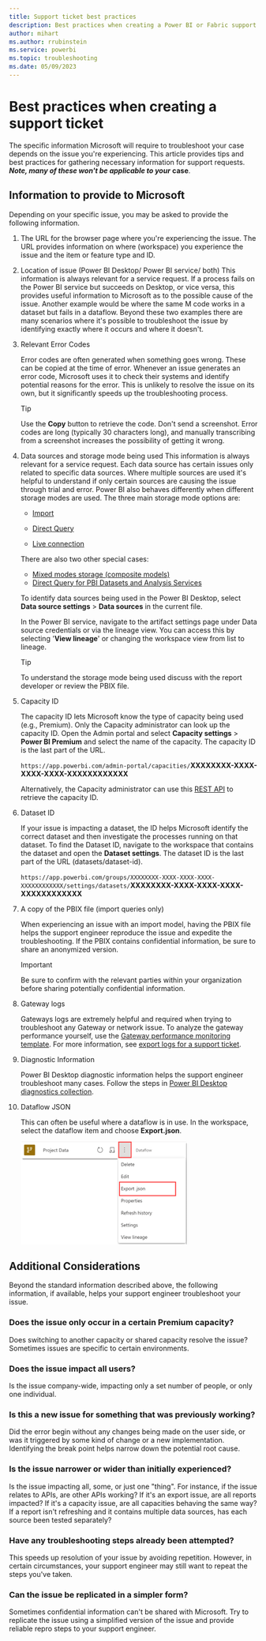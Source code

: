 ```yaml
---
title: Support ticket best practices
description: Best practices when creating a Power BI or Fabric support ticket 
author: mihart
ms.author: rrubinstein
ms.service: powerbi
ms.topic: troubleshooting
ms.date: 05/09/2023
---
```


# Best practices when creating a support ticket

The specific information Microsoft will require to troubleshoot your case depends on the issue you're experiencing. This article provides tips and best practices for gathering necessary information for support requests. ***Note, many of these won't be applicable to your*** **case**.  

## Information to provide to Microsoft

Depending on your specific issue, you may be asked to provide the following information.

1. The URL for the browser page where you're experiencing the issue.
    The URL provides information on where (workspace) you experience the issue and the item or feature type and ID.

2. Location of issue (Power BI Desktop/ Power BI service/ both)
    This information is always relevant for a service request. If a process fails on the Power BI service but succeeds on Desktop, or vice versa, this provides useful information to Microsoft as to the possible cause of the issue. Another example would be where the same M code works in a dataset but fails in a dataflow. Beyond these two examples there are many scenarios where it's possible to troubleshoot the issue by identifying exactly where it occurs and where it doesn't.

3. Relevant Error Codes

    Error codes are often generated when something goes wrong. These can be copied at the time of error. Whenever an issue generates an error code, Microsoft uses it to check their systems and identify potential reasons for the error. This is unlikely to resolve the issue on its own, but it significantly speeds up the troubleshooting process.

    > [!Tip]
    > Use the **Copy** button to retrieve the code. Don't send a screenshot. Error codes are long (typically 30 characters long), and manually transcribing from a screenshot increases the possibility of getting it wrong.  

4. Data sources and storage mode being used
    This information is always relevant for a service request. Each data source has certain issues only related to specific data sources. Where multiple sources are used it's helpful to understand if only certain sources are causing the issue through trial and error. Power BI also behaves differently when different storage modes are used. The three main storage mode options are:

    -   [Import](../connect-data/service-dataset-modes-understand.md#import-mode)

    -   [Direct Query](../connect-data/service-dataset-modes-understand.md#directquery-mode)

    -   [Live connection](../connect-data/service-live-connect-dq-datasets.md)

    There are also two other special cases:

    - [Mixed modes storage (composite models)](../transform-model/desktop-composite-models.md)
    - [Direct Query for PBI Datasets and Analysis Services](../connect-data/desktop-directquery-datasets-azure-analysis-services.md)

    To identify data sources being used in the Power BI Desktop, select **Data source settings** > **Data sources** in the current file. 

    In the Power BI service, navigate to the artifact settings page under Data source credentials or via the lineage view. You can access this by selecting '**View lineage**' or changing the workspace view from list to lineage. 


   > [!Tip]
   >To understand the storage mode being used discuss with the report developer or review the PBIX file.

5. Capacity ID

     The capacity ID lets Microsoft know the type of capacity being used (e.g., Premium). Only the Capacity administrator can look up the capacity ID. Open the Admin portal and select **Capacity settings** > **Power BI Premium** and select the name of the capacity. The capacity ID is the last part of the URL. 

    `https://app.powerbi.com/admin-portal/capacities/`**XXXXXXXX-XXXX-XXXX-XXXX-XXXXXXXXXXXX**

    Alternatively, the Capacity administrator can use this [REST API](/rest/api/power-bi/capacities/get-capacities.md) to retrieve the capacity ID. 

6. Dataset ID

    If your issue is impacting a dataset, the ID helps Microsoft identify the correct dataset and then investigate the processes running on that dataset. To find the Dataset ID, navigate to the workspace that contains the dataset and open the **Dataset settings**. The dataset ID is the last part of the URL (datasets/dataset-id).

    `https://app.powerbi.com/groups/XXXXXXXX-XXXX-XXXX-XXXX-XXXXXXXXXXXX/settings/datasets/`**XXXXXXXX-XXXX-XXXX-XXXX-XXXXXXXXXXXX**


7. A copy of the PBIX file (import queries only)

    When experiencing an issue with an import model, having the PBIX file helps the support engineer reproduce the issue and expedite the troubleshooting. If the PBIX contains confidential information, be sure to share an anonymized version. 

    > [!IMPORTANT]
    > Be sure to confirm with the relevant parties within your organization before sharing potentially confidential information.

8. Gateway logs

    Gateways logs are extremely helpful and required when trying to troubleshoot any Gateway or network issue. To analyze the gateway performance yourself, use the [Gateway performance monitoring template](/data-integration/gateway/service-gateway-performance.md). For more information, see [export logs for a support ticket](../connect-data/service-gateway-onprem-tshoot.md#export-logs-for-a-support-ticket).

9. Diagnostic Information

    Power BI Desktop diagnostic information helps the support engineer troubleshoot many cases. Follow the steps in [Power BI Desktop diagnostics collection](../fundamentals/desktop-diagnostics.md). 

10. Dataflow JSON

    This can often be useful where a dataflow is in use. In the workspace, select the dataflow item and choose **Export.json**.

    ![export json](media/service-support-options/export-json.png)

## Additional Considerations

Beyond the standard information described above, the following information, if available, helps your support engineer troubleshoot your issue.  

### Does the issue only occur in a certain Premium capacity?

Does switching to another capacity or shared capacity resolve the issue? Sometimes issues are specific to certain environments.

### Does the issue impact all users?

Is the issue company-wide, impacting only a set number of people, or only one individual.  

### Is this a new issue for something that was previously working?

Did the error begin without any changes being made on the user side, or was it triggered by some kind of change or a new implementation. Identifying the break point helps narrow down the potential root cause.

### Is the issue narrower or wider than initially experienced?

Is the issue impacting all, some, or just one "thing". For instance, if the issue relates to APIs, are other APIs working? If it's an export issue, are all reports impacted? If it's a capacity issue, are all capacities behaving the same way? If a report isn't refreshing and it contains multiple data sources, has each source been tested separately? 

### Have any troubleshooting steps already been attempted?

This speeds up resolution of your issue by avoiding repetition. However, in certain circumstances, your support engineer may still want to repeat the steps you've taken.

### Can the issue be replicated in a simpler form?

Sometimes confidential information can't be shared with Microsoft. Try to replicate the issue using a simplified version of the issue and provide reliable repro steps to your support engineer.


